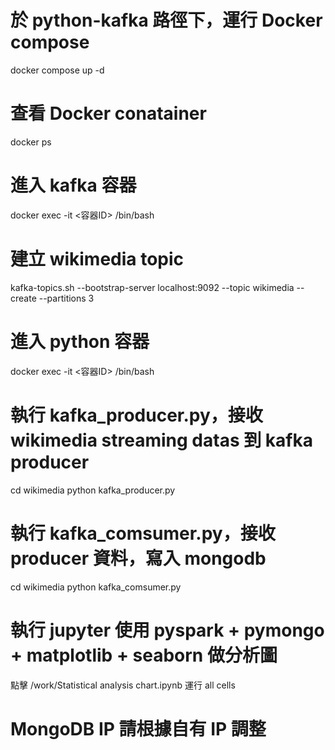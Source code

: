 # 於 python-kafka 路徑下，運行 Docker compose
docker compose up -d

# 查看 Docker conatainer
docker ps

# 進入 kafka 容器
docker exec -it <容器ID> /bin/bash

# 建立 wikimedia topic
kafka-topics.sh --bootstrap-server localhost:9092 --topic wikimedia --create --partitions 3

# 進入 python 容器
docker exec -it <容器ID> /bin/bash

# 執行 kafka_producer.py，接收 wikimedia streaming datas 到 kafka producer
cd wikimedia
python kafka_producer.py

# 執行 kafka_comsumer.py，接收 producer 資料，寫入 mongodb
cd wikimedia
python kafka_comsumer.py

# 執行 jupyter 使用 pyspark + pymongo + matplotlib + seaborn 做分析圖
點擊 /work/Statistical analysis chart.ipynb 運行 all cells

# MongoDB IP 請根據自有 IP 調整